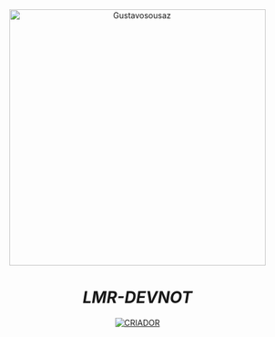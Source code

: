 <div align="center">
<img src="https://res.cloudinary.com/cloudinary-marketing/images/c_fill,w_700/f_auto,q_auto/v1649720751/Web_Assets/blog/Mario_1/Mario_1-gif?_i=AA" alt="Gustavosousaz" width="450" />

# _**LMR-DEVNOT**_
<p align="center">

<p align="center">
<a href="https://github.com/1Gustavo"><img title="CRIADOR" src="https://img.shields.io/badge/AUTHOR-Gustavosousaz-black.svg?style=for-the-badge&logo=github"></a>
